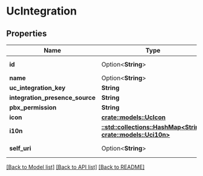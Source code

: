 # UcIntegration

## Properties

Name | Type | Description | Notes
------------ | ------------- | ------------- | -------------
**id** | Option<**String**> | The globally unique identifier for the object. | [optional][readonly]
**name** | Option<**String**> |  | [optional]
**uc_integration_key** | **String** | ucIntegrationKey | [readonly]
**integration_presence_source** | **String** | integrationPresenceType | [readonly]
**pbx_permission** | **String** | pbxPermission | [readonly]
**icon** | [**crate::models::UcIcon**](UCIcon.md) |  | 
**i10n** | [**::std::collections::HashMap<String, crate::models::Uci10n>**](UCI10n.md) | i10n | [readonly]
**self_uri** | Option<**String**> | The URI for this object | [optional][readonly]

[[Back to Model list]](../README.md#documentation-for-models) [[Back to API list]](../README.md#documentation-for-api-endpoints) [[Back to README]](../README.md)


